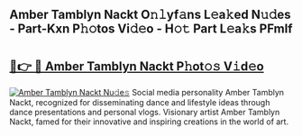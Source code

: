 ## Amber Tamblyn Nackt O𝚗𝚕yf𝚊ns L𝚎a𝚔ed N𝚞𝚍es - Part-Kxn P𝚑𝚘tos Vi𝚍𝚎o - H𝚘𝚝 Part L𝚎a𝚔s PFmlf

# <h2><a href="http://kf8w374.oniu.top/?m=Amber+Tamblyn+Nackt">🔗👉 🔴 Amber Tamblyn Nackt P𝚑ot𝚘𝚜 V𝚒d𝚎o</a></h2>

[![Amber Tamblyn Nackt Nu𝚍e𝚜](https://i.imgur.com/0qMVB7G.gif)](http://kf8w374.oniu.top/?m=Amber+Tamblyn+Nackt)
Social media personality Amber Tamblyn Nackt, recognized for disseminating dance and lifestyle ideas through dance presentations and personal vlogs. Visionary artist Amber Tamblyn Nackt, famed for their innovative and inspiring creations in the world of art.  
